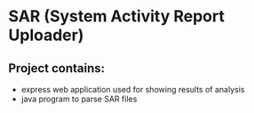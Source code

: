 # SAR (System Activity Report Uploader)

## Project contains:
- express web application used for showing results of analysis
- java program to parse SAR files 
